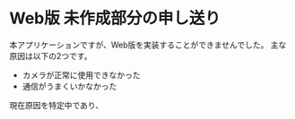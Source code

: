 # Web版 未作成部分の申し送り

本アプリケーションですが、Web版を実装することができませんでした。
主な原因は以下の2つです。

- カメラが正常に使用できなかった
- 通信がうまくいかなかった

現在原因を特定中であり、

